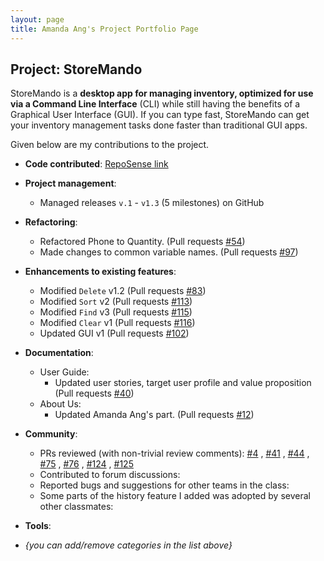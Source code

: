 ```yaml
---
layout: page
title: Amanda Ang's Project Portfolio Page
---
```


## Project: StoreMando

StoreMando is a **desktop app for managing inventory, optimized for use via a Command Line Interface** (CLI) while still
having the benefits of a Graphical User Interface (GUI). If you can type fast, StoreMando can get your inventory
management tasks done faster than traditional GUI apps.

Given below are my contributions to the project.

* **Code
  contributed**: [RepoSense link](https://nus-cs2103-ay2021s2.github.io/tp-dashboard/?search=&sort=groupTitle&sortWithin=title&timeframe=commit&mergegroup=&groupSelect=groupByRepos&breakdown=true&checkedFileTypes=docs~functional-code~test-code~other&since=&tabOpen=true&tabType=zoom&zA=github-amanda&zR=AY2021S2-CS2103T-W10-2%2Ftp%5Bmaster%5D&zACS=237.18069145466407&zS=2021-02-19&zFS=&zU=2021-03-21&zMG=undefined&zFTF=commit&zFGS=groupByRepos&zFR=false)

* **Project management**:
    * Managed releases `v.1` - `v1.3` (5 milestones) on GitHub

* **Refactoring**:
    * Refactored Phone to Quantity. (Pull requests [\#54](https://github.com/AY2021S2-CS2103T-W10-2/tp/pull/54))
    * Made changes to common variable names. (Pull requests [\#97](https://github.com/AY2021S2-CS2103T-W10-2/tp/pull/97))

* **Enhancements to existing features**:
    * Modified `Delete` v1.2 (Pull requests [\#83](https://github.com/AY2021S2-CS2103T-W10-2/tp/pull/83))
    * Modified `Sort` v2 (Pull requests [\#113](https://github.com/AY2021S2-CS2103T-W10-2/tp/pull/113))
    * Modified `Find` v3 (Pull requests [\#115](https://github.com/AY2021S2-CS2103T-W10-2/tp/pull/115))
    * Modified `Clear` v1 (Pull requests [\#116](https://github.com/AY2021S2-CS2103T-W10-2/tp/pull/116))
    * Updated GUI v1 (Pull requests [\#102](https://github.com/AY2021S2-CS2103T-W10-2/tp/pull/102))

* **Documentation**:
    * User Guide:
        * Updated user stories, target user profile and value proposition (Pull requests [\#40](https://github.com/AY2021S2-CS2103T-W10-2/tp/pull/40))
    * About Us:
        * Updated Amanda Ang's part. (Pull requests [\#12](https://github.com/AY2021S2-CS2103T-W10-2/tp/pull/12))

* **Community**:
    * PRs reviewed (with non-trivial review comments): [\#4](https://github.com/AY2021S2-CS2103T-W10-2/tp/pull/4)
      , [\#41](https://github.com/AY2021S2-CS2103T-W10-2/tp/pull/41)
      , [\#44](https://github.com/AY2021S2-CS2103T-W10-2/tp/pull/44)
      , [\#75](https://github.com/AY2021S2-CS2103T-W10-2/tp/pull/75)
      , [\#76](https://github.com/AY2021S2-CS2103T-W10-2/tp/pull/76)
      , [\#124](https://github.com/AY2021S2-CS2103T-W10-2/tp/pull/124)
      , [\#125](https://github.com/AY2021S2-CS2103T-W10-2/tp/pull/125)
    * Contributed to forum discussions:
    * Reported bugs and suggestions for other teams in the class:
    * Some parts of the history feature I added was adopted by several other classmates:

* **Tools**:

* _{you can add/remove categories in the list above}_
